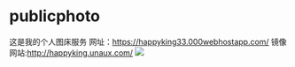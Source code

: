 # publicphoto
这是我的个人图床服务
网址：https://happyking33.000webhostapp.com/
镜像网站:http://happyking.unaux.com/
![](https://cdn.jsdelivr.net/gh/XINGMOUREN/pictures/img/20220402101354.png)
